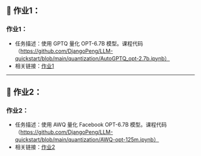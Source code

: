 ## 📝 作业1：

### 作业1：
- 任务描述：使用 GPTQ 量化 OPT-6.7B 模型。课程代码（https://github.com/DjangoPeng/LLM-quickstart/blob/main/quantization/AutoGPTQ_opt-2.7b.ipynb）  
- 相关链接：[作业1](https://github.com/Coding1129/llm-quickstart-gcc/blob/main/week3/%E4%BD%9C%E4%B8%9A1%EF%BC%9AAutoGPTQ_opt-6.7b.ipynb)


---

## 📝 作业2：

### 作业2：
- 任务描述：使用 AWQ 量化 Facebook OPT-6.7B 模型。课程代码（https://github.com/DjangoPeng/LLM-quickstart/blob/main/quantization/AWQ-opt-125m.ipynb）  
- 相关链接：[作业2](https://github.com/Coding1129/llm-quickstart-gcc/blob/main/week3/%E4%BD%9C%E4%B8%9A2%EF%BC%9AAWQ_opt-6.7b.ipynb)